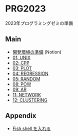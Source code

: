 # PRG2023

2023年プログラミングゼミの準備

## Main

- [開発環境の準備](https://sobaco.notion.site/PRG-d4fa7093ab8f4977a243abe965f600a3) (Notion)
- [01: UNIX](/01_UNIX)
- [02: CPP](/02_CPP)
- [03: PLOT](/03_PLOT)
- [04: REGRESSION](/04_REGRESSION)
- [05: RANDOM](/05_RANDOM)
- [08: POW](/08_POW)
- [09: AR](/09_AR)
- [11: NETWORK](/11_NETWORK)
- [12: CLUSTERING](/12_CLUSTERING/)


## Appendix

- [Fish shell を入れる](/00_FISH)
